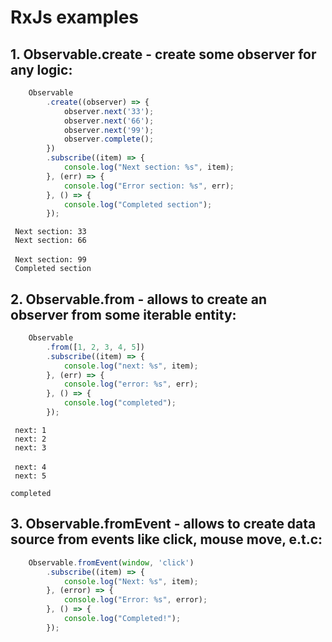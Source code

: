 # RxJs examples

## 1. Observable.create - create some observer for any logic:

```javascript
    Observable
        .create((observer) => {
            observer.next('33');
            observer.next('66');
            observer.next('99');
            observer.complete();
        })
        .subscribe((item) => {
            console.log("Next section: %s", item);
        }, (err) => {
            console.log("Error section: %s", err);
        }, () => {
            console.log("Completed section");
        });
```

<code> Next section: 33 </code><br>
<code> Next section: 66 </code><br>
<code> Next section: 99 </code><br>
<code> Completed section </code>

## 2. Observable.from - allows to create an observer from some iterable entity:

```javascript
    Observable
        .from([1, 2, 3, 4, 5])
        .subscribe((item) => {
            console.log("next: %s", item);
        }, (err) => {
            console.log("error: %s", err);
        }, () => {
            console.log("completed");
        });
```

<code> next: 1 </code><br>
<code> next: 2 </code><br>
<code> next: 3 </code><br>
<code> next: 4 </code><br>
<code> next: 5 </code><br>
<code> completed </code><br>

## 3. Observable.fromEvent - allows to create data source from events like click, mouse move, e.t.c:

```javascript
    Observable.fromEvent(window, 'click')
        .subscribe((item) => {
            console.log("Next: %s", item);
        }, (error) => {
            console.log("Error: %s", error);
        }, () => {
            console.log("Completed!");
        });
```